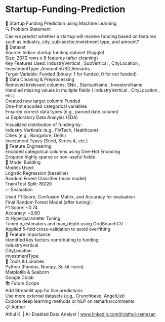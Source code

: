 # Startup-Funding-Prediction<br>
🚀 Startup Funding Prediction using Machine Learning<br>
🔍 Problem Statement<br>
Can we predict whether a startup will receive funding based on features such as industry, city, sub-sector,investment type, and amount?<br>
📆 Dataset<br>
Source: Indian startup funding dataset (Kaggle)<br>
Size: 2372 rows x 8 features (after cleaning)<br>
Key Features Used: IndustryVertical , SubVertical , CityLocation , InvestmentType ,AmountInUSD,Remarks<br>
Target Variable: Funded (binary: 1 for funded, 0 for not funded)<br>
🚛 Data Cleaning & Preprocessing<br>
Removed irrelevant columns: SNo , StartupName , InvestorsName<br>
Handled missing values in multiple fields ( IndustryVertical , CityLocation , etc.)<br>
Created new target column: Funded<br>
One-hot encoded categorical variables<br>
Ensured correct data types (e.g., parsed date column)<br>
📊 Exploratory Data Analysis (EDA)<br>
Visualized distribution of funding by:<br>
Industry Verticals (e.g., FinTech, Healthcare)<br>
Cities (e.g., Bangalore, Delhi)<br>
Investment Types (Seed, Series A, etc.)<br>
🧠 Feature Engineering<br>
Encoded categorical columns using One-Hot Encoding<br>
Dropped highly sparse or non-useful fields<br>
🤖 Model Building<br>
Models Used:<br>
Logistic Regression (baseline)<br>
Random Forest Classifier (main model)<br>
Train/Test Split: 80/20<br>
📈 Evaluation<br>
Used F1 Score, Confusion Matrix, and Accuracy for evaluation<br>
Final Random Forest Model (after tuning):<br>
F1 Score: ~0.74<br>
Accuracy: ~0.60<br>
⚖️ Hyperparameter Tuning<br>
Tuned n_estimators and max_depth using GridSearchCV<br>
Applied 5-fold cross-validation to avoid overfitting<br>
🔢 Feature Importance<br>
Identified key factors contributing to funding:<br>
IndustryVertical<br>
CityLocation<br>
InvestmentType<br>
📢 Tools & Libraries<br>
Python (Pandas, Numpy, Scikit-learn)<br>
Matplotlib & Seaborn<br>
Google Colab<br>
📚 Future Scope<br>
Add Streamlit app for live predictions<br>
Use more external datasets (e.g., Crunchbase, AngelList)<br>
Explore deep learning methods or NLP on remarks/comments<br>
📋 Author<br>
Athul K. | AI-Enabled Data Analyst | www.linkedin.com/in/athul-ramesan<br>
